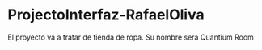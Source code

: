 # ProjectoInterfaz-RafaelOliva
El proyecto va a tratar de tienda de ropa. Su nombre sera Quantium Room
